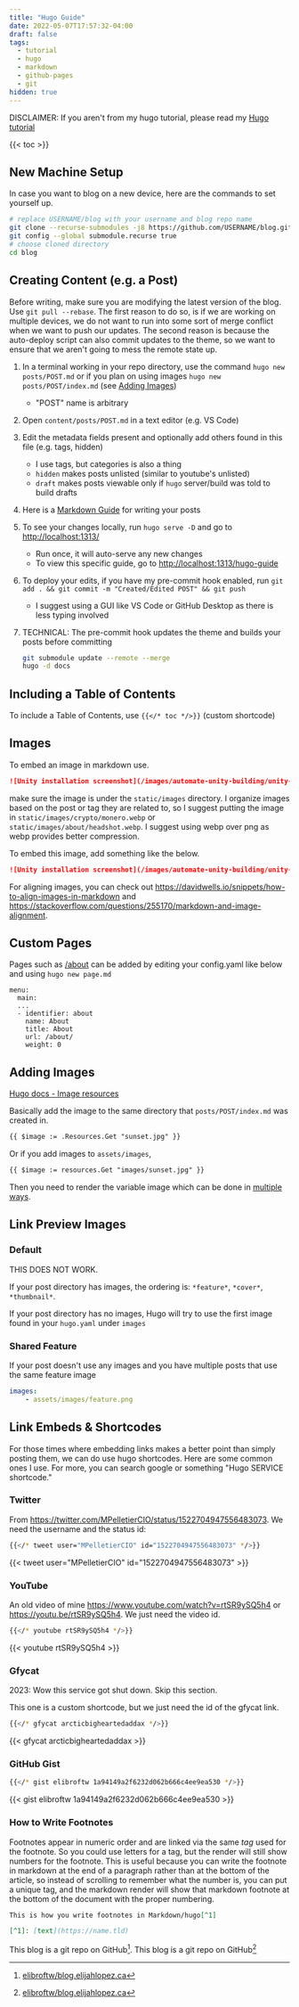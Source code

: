 ```yaml
---
title: "Hugo Guide"
date: 2022-05-07T17:57:32-04:00
draft: false
tags:
  - tutorial
  - hugo
  - markdown
  - github-pages
  - git
hidden: true
---
```


DISCLAIMER: If you aren't from my hugo tutorial, please read my [Hugo tutorial](/posts/hugo-tutorial/#prerequisites)

<!-- table of contents -->

{{< toc >}}

## New Machine Setup

In case you want to blog on a new device, here are the commands to set yourself up.

```bash
# replace USERNAME/blog with your username and blog repo name
git clone --recurse-submodules -j8 https://github.com/USERNAME/blog.git
git config --global submodule.recurse true
# choose cloned directory
cd blog
```

## Creating Content (e.g. a Post)

Before writing, make sure you are modifying the latest version of the blog. Use `git pull --rebase`. The first reason to do so, is if we are working on multiple devices, we do not want to run into some sort of merge conflict when we want to push our updates. The second reason is because the auto-deploy script can also commit updates to the theme, so we want to ensure that we aren't going to mess the remote state up.

1. In a terminal working in your repo directory, use the command `hugo new posts/POST.md` or if you plan on using images `hugo new posts/POST/index.md` (see [Adding Images](#adding-images))
    - "POST" name is arbitrary
2. Open `content/posts/POST.md` in a text editor (e.g. VS Code)
3. Edit the metadata fields present and optionally add others found in this file (e.g. tags, hidden)
    - I use tags, but categories is also a thing
    - `hidden` makes posts unlisted (similar to youtube's unlisted)
    - `draft` makes posts viewable only if `hugo` server/build was told to build drafts
4. Here is a [Markdown Guide](https://www.markdownguide.org/basic-syntax/) for writing your posts
5. To see your changes locally, run `hugo serve -D` and go to [http://localhost:1313/](http://localhost:1313/)
    - Run once, it will auto-serve any new changes
    - To view this specific guide, go to [http://localhost:1313/hugo-guide](http://localhost:1313/hugo-guide)
6. To deploy your edits, if you have my pre-commit hook enabled, run `git add . && git commit -m "Created/Edited POST" && git push`
    - I suggest using a GUI like VS Code or GitHub Desktop as there is less typing involved
7. TECHNICAL: The pre-commit hook updates the theme and builds your posts before committing

    ```bash
    git submodule update --remote --merge
    hugo -d docs
    ```

## Including a Table of Contents

To include a Table of Contents, use `{{</* toc */>}}` (custom shortcode)

## Images

To embed an image in markdown use.

```md
![Unity installation screenshot](/images/automate-unity-building/unity-hub.webp)
```

 make sure the image is under the `static/images` directory. I organize images based on the post or tag they
are related to, so I suggest putting the image in `static/images/crypto/monero.webp` or `static/images/about/headshot.webp`. I suggest using webp over png as webp provides better compression.

To embed this image, add something like the below.

```md
![Unity installation screenshot](/images/automate-unity-building/unity-hub.webp)
```

For aligning images, you can check out https://davidwells.io/snippets/how-to-align-images-in-markdown and https://stackoverflow.com/questions/255170/markdown-and-image-alignment.

## Custom Pages

Pages such as [/about](/about) can be added by editing your config.yaml like below and using `hugo new page.md`

```.
menu:
  main:
  ...
  - identifier: about
    name: About
    title: About
    url: /about/
    weight: 0
```

## Adding Images

[Hugo docs - Image resources ](https://gohugo.io/content-management/image-processing/#image-resources)

Basically add the image to the same directory that `posts/POST/index.md` was created in.

```md
{{ $image := .Resources.Get "sunset.jpg" }}
```

Or if you add images to `assets/images`,

```md
{{ $image := resources.Get "images/sunset.jpg" }}
```

Then you need to render the variable image which can be done in [multiple ways](https://gohugo.io/content-management/image-processing/#image-rendering).

## Link Preview Images

### Default

THIS DOES NOT WORK.

If your post directory has images, the ordering is: `*feature*`, `*cover*`, `*thumbnail*`.

If your post directory has no images, Hugo will try to use the first image found in your `hugo.yaml` under `images`

### Shared Feature

If your post doesn't use any images and you have multiple posts that use the same feature image

```yml
images:
    - assets/images/feature.png
```

## Link Embeds & Shortcodes

For those times where embedding links makes a better point than simply posting them, we can do use hugo shortcodes.
Here are some common ones I use. For more, you can search google or something "Hugo SERVICE shortcode."

### Twitter

From https://twitter.com/MPelletierCIO/status/1522704947556483073.
We need the username and the status id:

```bash
{{</* tweet user="MPelletierCIO" id="1522704947556483073" */>}}
```

{{< tweet user="MPelletierCIO" id="1522704947556483073" >}}

### YouTube

An old video of mine https://www.youtube.com/watch?v=rtSR9ySQ5h4 or https://youtu.be/rtSR9ySQ5h4.
We just need the video id.

```bash
{{</* youtube rtSR9ySQ5h4 */>}}
```

{{< youtube rtSR9ySQ5h4 >}}

### Gfycat

2023: Wow this service got shut down. Skip this section.

This one is a custom shortcode, but we just need the id of the gfycat link.

```bash
{{</* gfycat arcticbigheartedaddax */>}}
```

{{< gfycat arcticbigheartedaddax >}}

### GitHub Gist

```bash
{{</* gist elibroftw 1a94149a2f6232d062b666c4ee9ea530 */>}}
```

{{< gist elibroftw 1a94149a2f6232d062b666c4ee9ea530 >}}

### How to Write Footnotes

Footnotes appear in numeric order and are linked via the same _tag_ used for the footnote. So you could use letters for a tag, but the render will still show numbers for the footnote. This is useful because you can write the footnote in markdown at the end of a paragraph rather than at the bottom of the article, so instead of scrolling to remember what the number is, you can put a unique tag, and the markdown render will show that markdown footnote at the bottom of the document with the proper numbering.

```markdown
This is how you write footnotes in Markdown/hugo[^1]

[^1]: [text](https://name.tld)
```

This blog is a git repo on GitHub[^1]. This blog is a git repo on GitHub[^github]

[^1]: [elibroftw/blog.elijahlopez.ca](https://github.com/elibroftw/blog.elijahlopez.ca)
[^github]: [elibroftw/blog.elijahlopez.ca](https://github.com/elibroftw/blog.elijahlopez.ca)
